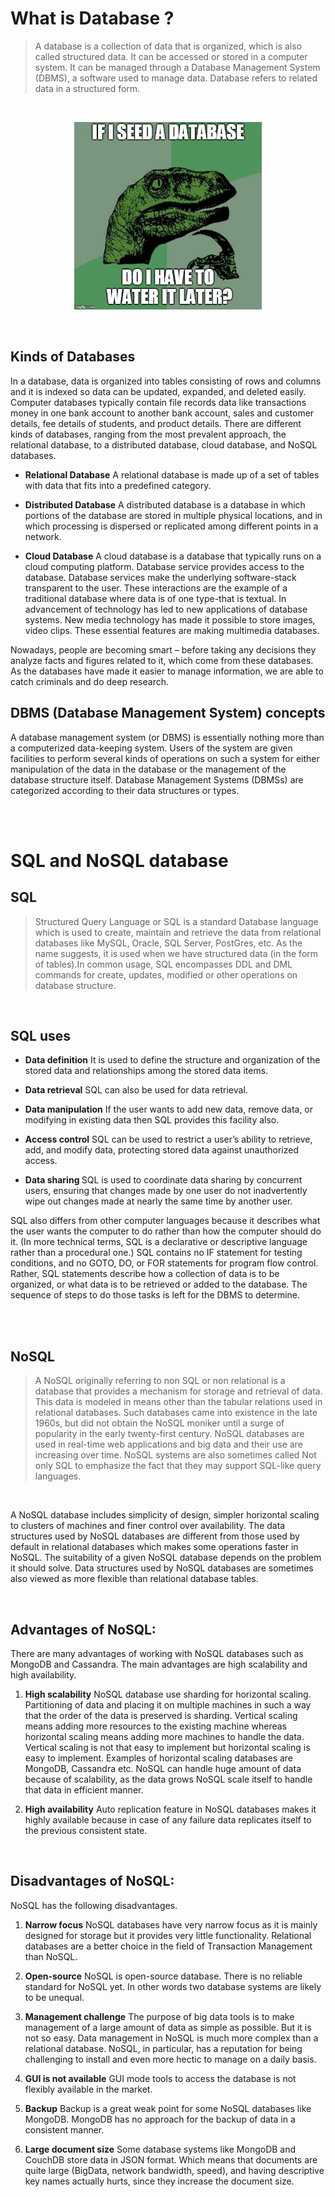 # What is Database ?

> A database is a collection of data that is organized, which is also called structured data. It can be accessed or stored in a computer system. It can be managed through a Database Management System (DBMS), a software used to manage data. Database refers to related data in a structured form. 

<br>
<p align=center>
<img src=./gif_img/dino_base.jpg width=300px>
<p>
<br>

## Kinds of Databases
In a database, data is organized into tables consisting of rows and columns and it is indexed so data can be updated, expanded, and deleted easily. Computer databases typically contain file records data like transactions money in one bank account to another bank account, sales and customer details, fee details of students, and product details. There are different kinds of databases, ranging from the most prevalent approach, the relational database, to a distributed database, cloud database, and NoSQL databases.  

* <b>Relational Database</b>
A relational database is made up of a set of tables with data that fits into a predefined category.
 
* <b>Distributed Database</b>
A distributed database is a database in which portions of the database are stored in multiple physical locations, and in which processing is dispersed or replicated among different points in a network. 
 
* <b>Cloud Database</b>
A cloud database is a database that typically runs on a cloud computing platform. Database service provides access to the database. Database services make the underlying software-stack transparent to the user.
These interactions are the example of a traditional database where data is of one type-that is textual. In advancement of technology has led to new applications of database systems. New media technology has made it possible to store images, video clips. These essential features are making multimedia databases. 

Nowadays, people are becoming smart – before taking any decisions they analyze facts and figures related to it, which come from these databases. As the databases have made it easier to manage information, we are able to catch criminals and do deep research.

##  DBMS (Database Management System) concepts
A database management system (or DBMS) is essentially nothing more than a computerized data-keeping system. Users of the system are given facilities to perform several kinds of operations on such a system for either manipulation of the data in the database or the management of the database structure itself. Database Management Systems (DBMSs) are categorized according to their data structures or types.

<br>
<br>

# SQL and NoSQL database

## SQL 
> Structured Query Language or SQL is a standard Database language which is used to create, maintain and retrieve the data from relational databases like MySQL, Oracle, SQL Server, PostGres, etc.
> As the name suggests, it is used when we have structured data (in the form of tables).In common usage, SQL encompasses DDL and DML commands for create, updates, modified or other operations on database structure.

<br>

## SQL uses

* <b>Data definition</b>
It is used to define the structure and organization of the stored data and relationships among the stored data items.

* <b>Data retrieval</b>
SQL can also be used for data retrieval.

* <b>Data manipulation</b>
If the user wants to add new data, remove data, or modifying in existing data then SQL provides this facility also.

* <b>Access control</b>
SQL can be used to restrict a user’s ability to retrieve, add, and modify data, protecting stored data against unauthorized access.

* <b>Data sharing </b>
SQL is used to coordinate data sharing by concurrent users, ensuring that changes made by one user do not inadvertently wipe out changes made at nearly the same time by another user.

SQL also differs from other computer languages because it describes what the user wants the computer to do rather than how the computer should do it. (In more technical terms, SQL is a declarative or descriptive language rather than a procedural one.) SQL contains no IF statement for testing conditions, and no GOTO, DO, or FOR statements for program flow control. Rather, SQL statements describe how a collection of data is to be organized, or what data is to be retrieved or added to the database. The sequence of steps to do those tasks is left for the DBMS to determine.

<br>
<br>

## NoSQL
> A NoSQL originally referring to non SQL or non relational is a database that provides a mechanism for storage and retrieval of data. This data is modeled in means other than the tabular relations used in relational databases. Such databases came into existence in the late 1960s, but did not obtain the NoSQL moniker until a surge of popularity in the early twenty-first century. NoSQL databases are used in real-time web applications and big data and their use are increasing over time. NoSQL systems are also sometimes called Not only SQL to emphasize the fact that they may support SQL-like query languages.

<br>

A NoSQL database includes simplicity of design, simpler horizontal scaling to clusters of machines and finer control over availability. The data structures used by NoSQL databases are different from those used by default in relational databases which makes some operations faster in NoSQL. The suitability of a given NoSQL database depends on the problem it should solve. Data structures used by NoSQL databases are sometimes also viewed as more flexible than relational database tables.

<br>

## Advantages of NoSQL:
There are many advantages of working with NoSQL databases such as MongoDB and Cassandra. The main advantages are high scalability and high availability.

1. <b>High scalability</b>
NoSQL database use sharding for horizontal scaling. Partitioning of data and placing it on multiple machines in such a way that the order of the data is preserved is sharding. Vertical scaling means adding more resources to the existing machine whereas horizontal scaling means adding more machines to handle the data. Vertical scaling is not that easy to implement but horizontal scaling is easy to implement. Examples of horizontal scaling databases are MongoDB, Cassandra etc. NoSQL can handle huge amount of data because of scalability, as the data grows NoSQL scale itself to handle that data in efficient manner.

2. <b>High availability</b>
Auto replication feature in NoSQL databases makes it highly available because in case of any failure data replicates itself to the previous consistent state.

<br>

## Disadvantages of NoSQL:
NoSQL has the following disadvantages.

1. <b>Narrow focus</b>
NoSQL databases have very narrow focus as it is mainly designed for storage but it provides very little functionality. Relational databases are a better choice in the field of Transaction Management than NoSQL.
2. <b>Open-source</b>
NoSQL is open-source database. There is no reliable standard for NoSQL yet. In other words two database systems are likely to be unequal.

3. <b>Management challenge</b>
The purpose of big data tools is to make management of a large amount of data as simple as possible. But it is not so easy. Data management in NoSQL is much more complex than a relational database. NoSQL, in particular, has a reputation for being challenging to install and even more hectic to manage on a daily basis.

4. <b>GUI is not available</b>
GUI mode tools to access the database is not flexibly available in the market.

5. <b>Backup</b>
Backup is a great weak point for some NoSQL databases like MongoDB. MongoDB has no approach for the backup of data in a consistent manner.

6. <b>Large document size</b>
Some database systems like MongoDB and CouchDB store data in JSON format. Which means that documents are quite large (BigData, network bandwidth, speed), and having descriptive key names actually hurts, since they increase the document size.




